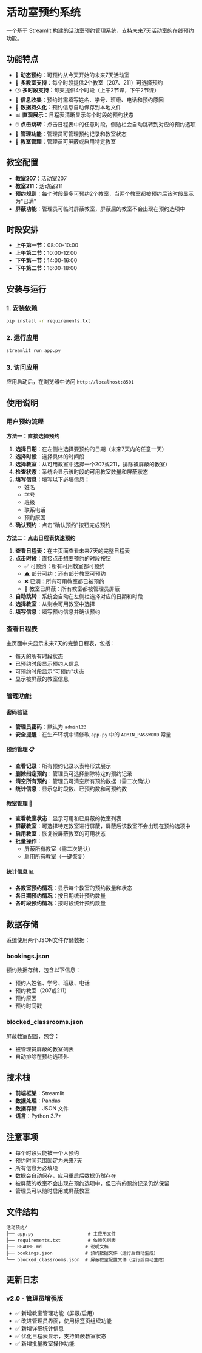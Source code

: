 # 活动室预约系统

一个基于 Streamlit 构建的活动室预约管理系统，支持未来7天活动室的在线预约功能。

## 功能特点

- 📅 **动态预约**：可预约从今天开始的未来7天活动室
- 🏫 **多教室支持**：每个时段提供2个教室（207、211）可选择预约
- 🕐 **多时段支持**：每天提供4个时段（上午2节课，下午2节课）
- 📝 **信息收集**：预约时需填写姓名、学号、班级、电话和预约原因
- 💾 **数据持久化**：预约信息自动保存到本地文件
- 📊 **直观展示**：日程表清晰显示每个时段的预约状态
- 🖱️ **点击跳转**：点击日程表中的任意时段，侧边栏会自动跳转到对应的预约选项
- 🔧 **管理功能**：管理员可管理预约记录和教室状态
- 🚫 **教室管理**：管理员可屏蔽或启用特定教室

## 教室配置

- **教室207**：活动室207
- **教室211**：活动室211
- **预约规则**：每个时段最多可预约2个教室，当两个教室都被预约后该时段显示为"已满"
- **屏蔽功能**：管理员可临时屏蔽教室，屏蔽后的教室不会出现在预约选项中

## 时段安排

- **上午第一节**：08:00-10:00
- **上午第二节**：10:00-12:00
- **下午第一节**：14:00-16:00
- **下午第二节**：16:00-18:00

## 安装与运行

### 1. 安装依赖

```bash
pip install -r requirements.txt
```

### 2. 运行应用

```bash
streamlit run app.py
```

### 3. 访问应用

应用启动后，在浏览器中访问 `http://localhost:8501`

## 使用说明

### 用户预约流程

**方法一：直接选择预约**
1. **选择日期**：在左侧栏选择要预约的日期（未来7天内的任意一天）
2. **选择时段**：选择具体的时间段
3. **选择教室**：从可用教室中选择一个207或211，排除被屏蔽的教室）
4. **检查状态**：系统会显示该时段的可用教室数量和屏蔽状态
5. **填写信息**：填写以下必填信息：
   - 姓名
   - 学号
   - 班级
   - 联系电话
   - 预约原因
6. **确认预约**：点击"确认预约"按钮完成预约

**方法二：点击日程表快速预约**
1. **查看日程表**：在主页面查看未来7天的完整日程表
2. **点击时段**：直接点击想要预约的时段按钮
   - ✅ 可预约：所有可用教室都可预约
   - ⚠️ 部分可约：还有部分教室可预约
   - ❌ 已满：所有可用教室都已被预约
   - 🚫 教室已屏蔽：所有教室都被管理员屏蔽
3. **自动跳转**：系统会自动在左侧栏选择对应的日期和时段
4. **选择教室**：从剩余可用教室中选择
5. **填写信息**：填写预约信息并确认预约

### 查看日程表

主页面中央显示未来7天的完整日程表，包括：
- 每天的所有时段状态
- 已预约时段显示预约人信息
- 可预约时段显示"可预约"状态
- 显示被屏蔽的教室信息

### 管理功能

#### 密码验证
- **管理员密码**：默认为 `admin123`
- **安全提醒**：在生产环境中请修改 `app.py` 中的 `ADMIN_PASSWORD` 常量

#### 预约管理 📋
- **查看记录**：所有预约记录以表格形式展示
- **删除指定预约**：管理员可选择删除特定的预约记录
- **清空所有预约**：管理员可清空所有预约数据（需二次确认）
- **统计信息**：显示总时段数、已预约数和可预约数

#### 教室管理 🏫
- **查看教室状态**：显示可用和已屏蔽的教室列表
- **屏蔽教室**：可选择特定教室进行屏蔽，屏蔽后该教室不会出现在预约选项中
- **启用教室**：恢复被屏蔽教室的可用状态
- **批量操作**：
  - 屏蔽所有教室（需二次确认）
  - 启用所有教室（一键恢复）

#### 统计信息 📊
- **各教室预约情况**：显示每个教室的预约数量和状态
- **各日期预约情况**：按日期统计预约数量
- **各时段预约情况**：按时段统计预约数量

## 数据存储

系统使用两个JSON文件存储数据：

### bookings.json
预约数据存储，包含以下信息：
- 预约人姓名、学号、班级、电话
- 预约教室（207或211）
- 预约原因
- 预约时间戳

### blocked_classrooms.json
屏蔽教室配置，包含：
- 被管理员屏蔽的教室列表
- 自动排除在预约选项外

## 技术栈

- **前端框架**：Streamlit
- **数据处理**：Pandas
- **数据存储**：JSON 文件
- **语言**：Python 3.7+

## 注意事项

- 每个时段只能被一个人预约
- 预约时间范围固定为未来7天
- 所有信息为必填项
- 数据会自动保存，应用重启后数据仍然存在
- 被屏蔽的教室不会出现在预约选项中，但已有的预约记录仍然保留
- 管理员可以随时启用或屏蔽教室

## 文件结构

```
活动预约/
├── app.py                    # 主应用文件
├── requirements.txt          # 依赖包列表
├── README.md                # 说明文档
├── bookings.json            # 预约数据文件（运行后自动生成）
└── blocked_classrooms.json  # 屏蔽教室配置文件（运行后自动生成）
```

## 更新日志

### v2.0 - 管理员增强版
- ✅ 新增教室管理功能（屏蔽/启用）
- ✅ 改进管理员界面，使用标签页组织功能
- ✅ 新增详细统计信息
- ✅ 优化日程表显示，支持屏蔽教室状态
- ✅ 新增批量教室操作功能
